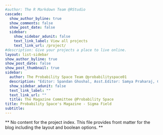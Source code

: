 ```yaml
---
#author: The R Markdown Team @RStudio
cascade:
  show_author_byline: true
  show_comments: false
  show_post_date: false
  sidebar:
    show_sidebar_adunit: false
    text_link_label: View all projects
    text_link_url: /project/
#description: Give your projects a place to live online.
layout: list-sidebar
show_author_byline: true
show_post_date: false
show_post_thumbnail: true
sidebar:
  author: The Probability Space Team @probabilityspace01
  description: "Editor: Spandan Ghoshal, Asst.Editor: Samya Praharaj, Coordinators: Medhalakshmi Acharya & Srinjoy Chaudhuri, Tech Lead: Somjit Roy & Pravat Kumar Hati."
  show_sidebar_adunit: false
  text_link_label: ""
  text_link_url: ""
  title: The Magazine Committee @Probability Space
title: Probability Space's Magazine - Sigma Field
subtitle:
---
```


** No content for the project index. This file provides front matter for the blog including the layout and boolean options. **
